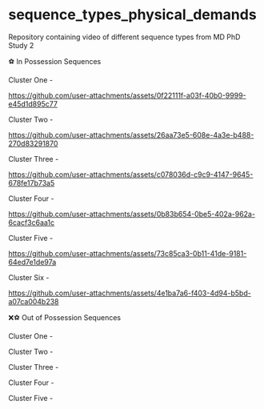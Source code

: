 # sequence_types_physical_demands
Repository containing video of different sequence types from MD PhD Study 2

⚽ In Possession Sequences


Cluster One - 

https://github.com/user-attachments/assets/0f22111f-a03f-40b0-9999-e45d1d895c77

Cluster Two - 

https://github.com/user-attachments/assets/26aa73e5-608e-4a3e-b488-270d83291870


Cluster Three - 

https://github.com/user-attachments/assets/c078036d-c9c9-4147-9645-678fe17b73a5


Cluster Four - 

https://github.com/user-attachments/assets/0b83b654-0be5-402a-962a-6cacf3c6aa1c


Cluster Five -

https://github.com/user-attachments/assets/73c85ca3-0b11-41de-9181-64ed7e1de97a



Cluster Six -

https://github.com/user-attachments/assets/4e1ba7a6-f403-4d94-b5bd-a07ca004b238



❌⚽ Out of Possession Sequences 

Cluster One -

Cluster Two - 

Cluster Three - 

Cluster Four -

Cluster Five - 
